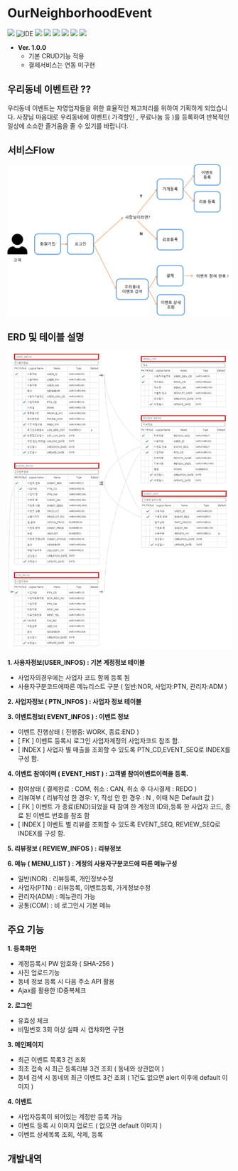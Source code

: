 # OurNeighborhoodEvent

<p>
    <img src="https://img.shields.io/badge/version-1.0.0-rgb(26, 188, 156).svg" />
    <img alt="IDE" src="https://img.shields.io/badge/IDE-Eclipse Jee -rgb(26, 188, 156).svg" />
    <img src="https://img.shields.io/badge/Apache-8.5-green.svg" />
    <img src="https://img.shields.io/badge/spring-4.3.9-green.svg" />
    <img src="https://img.shields.io/badge/java-1.8-blue.svg" />  
    <img src="https://img.shields.io/badge/Mybatis-3.2.2-rgb(243, 156, 18).svg" />
    <img src="https://img.shields.io/badge/Oracle11g -rgb(243, 156, 18).svg" />
    <img src="https://img.shields.io/badge/bootstrap 4.3.7 -rgb(255, 204, 000).svg" />
</p>

- **Ver. 1.0.0**
  - 기본 CRUD기능 적용
  - 결제서비스는 연동 미구현
  
  
## 우리동네 이벤트란 ??  

우리동네 이벤트는 자영업자들을 위한 효율적인 재고처리를 위하여 기획하게 되었습니다.
사장님 마음대로 우리동네에 이벤트( 가격할인 , 무료나눔 등 )를 등록하여 반복적인 일상에 소소한 즐거움을 줄 수 있기를 바랍니다.

## 서비스Flow

![serviceFlow](./readmeSource/serviceFlow.png)
## ERD 및 테이블 설명

![erd](./readmeSource/erd.png)

**1. 사용자정보(USER_INFOS) : 기본 계정정보 테이블**

- 사업자의경우에는 사업자 코드 함께 등록 됨
- 사용자구분코드에따른 메뉴리스트 구분 ( 일반:NOR, 사업자:PTN, 관리자:ADM )  

**2. 사업자정보 ( PTN_INFOS ) : 사업자 정보 테이블**  

**3. 이벤트정보( EVENT_INFOS ) : 이벤트 정보**  

- 이벤트 진행상태 ( 진행중: WORK, 종료:END )
- [ FK ] 이벤트 등록시 로그인 사업자계정의 사업자코드 참조 함.
- [ INDEX ] 사업자 별 매출을 조회할 수 있도록 PTN_CD,EVENT_SEQ로 INDEX를 구성 함.  

**4. 이벤트 참여이력 ( EVENT_HIST ) : 고객별 참여이벤트이력을 등록.**  

- 참여상태 ( 결제완료 : COM, 취소 : CAN, 취소 후 다시결제 : REDO )
- 리뷰여부 ( 리뷰작성 한 경우: Y, 작성 안 한 경우 : N , 이때 N은 Default 값 )
- [ FK ] 이벤트 가 종료(END)되었을 때 참여 한 계정의 ID와,등록 한 사업자 코드, 종료 된 이벤트 번호를 참조 함
- [ INDEX ] 이벤트 별 리뷰를 조회할 수 있도록 EVENT_SEQ, REVIEW_SEQ로 INDEX를 구성 함.  

**5. 리뷰정보 ( REVIEW_INFOS ) : 리뷰정보**  

**6. 메뉴 ( MENU_LIST ) : 계정의 사용자구분코드에 따른 메뉴구성**  

- 일반(NOR) : 리뷰등록, 개인정보수정
- 사업자(PTN) : 리뷰등록, 이벤트등록, 가게정보수정
- 관리자(ADM) : 메뉴관리 가능
- 공통(COM) : 비 로그인시 기본 메뉴

## 주요 기능

**1. 등록화면**

- 계정등록시 PW 암호화 ( SHA-256 )
- 사진 업로드기능
- 동네 정보 등록 시 다음 주소 API 활용
- Ajax를 활용한 ID중복체크

**2. 로그인**  

- 유효성 체크
- 비밀번호 3회 이상 실패 시 캡챠화면 구현

**3. 메인페이지**  

- 최근 이벤트 목록3 건 조회
- 최초 접속 시 최근 등록리뷰 3건 조회 ( 동네와 상관없이 )
- 동네 검색 시 동네의 최근 이벤트 3건 조회 ( 1건도 없으면 alert 이후에 default 이미지 )  

**4. 이벤트**  

- 사업자등록이 되어있는 계정만 등록 가능
- 이벤트 등록 시 이미지 업로드 ( 없으면 default 이미지 )
- 이벤트 상세목록 조회, 삭제, 등록  

## 개발내역

